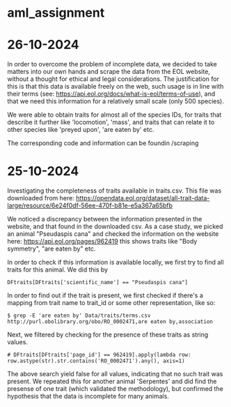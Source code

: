 # aml_assignment

# 26-10-2024

In order to overcome the problem of incomplete data, we decided to take matters into our own hands and scrape the data from the EOL website, without a thought for ethical and legal considerations. The justification for this is that this data is available freely on the web, such usage is in line with their terms (see: https://api.eol.org/docs/what-is-eol/terms-of-use), and that we need this information for a relatively small scale (only 500 species).

We were able to obtain traits for almost all of the species IDs, for traits that describe it further like 'locomotion', 'mass', and traits that can relate it to other species like 'preyed upon', 'are eaten by' etc.

The corresponding code and information can be foundin /scraping

# 25-10-2024

Investigating the completeness of traits available in traits.csv. 
This file was downloaded from here: https://opendata.eol.org/dataset/all-trait-data-large/resource/6e24f0df-56ee-470f-b81e-e5a367a65bfb

We noticed a discrepancy between the information presented in the website, and that found in the downloaded csv. 
As a case study, we picked an animal "Pseudaspis cana" and checked the information on the website here: https://api.eol.org/pages/962419
this shows traits like "Body symmetry", "are eaten by" etc. 

In order to check if this information is available locally, we first try to find all traits for this animal. We did this by

```
DFtraits[DFtraits['scientific_name'] == "Pseudaspis cana"]
```

In order to find out if the trait is present, we first checked if there's a mapping from trait name to trait_id or some other representation, like so:

``` 
$ grep -E 'are eaten by' Data/traits/terms.csv
http://purl.obolibrary.org/obo/RO_0002471,are eaten by,association
```

Next, we filtered by checking for the presence of these traits as string values. 

```
# DFtraits[DFtraits['page_id'] == 962419].apply(lambda row: row.astype(str).str.contains('RO_0002471').any(), axis=1)
```

The above search yield false for all values, indicating that no such trait was present.
We repeated this for another animal 'Serpentes' and did find the presense of one trait (which validated the methodology), but confirmed the hypothesis that the data is incomplete for many animals.